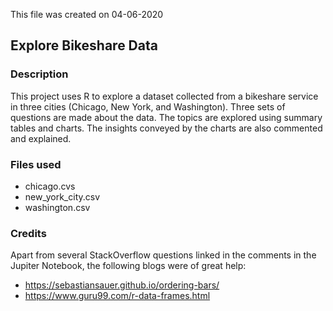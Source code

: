 This file was created on 04-06-2020

## Explore Bikeshare Data

### Description
This project uses R to explore a dataset collected from a bikeshare service in three cities (Chicago, New York, and Washington). Three sets of questions are made about the data. The topics are explored using summary tables and charts. The insights conveyed by the charts are also commented and explained.

### Files used
- chicago.cvs
- new_york_city.csv
- washington.csv

### Credits
Apart from several StackOverflow questions linked in the comments in the Jupiter Notebook, the following blogs were of great help:
- https://sebastiansauer.github.io/ordering-bars/
- https://www.guru99.com/r-data-frames.html
